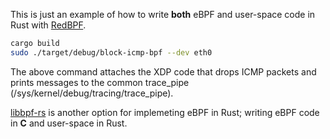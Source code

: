 This is just an example of how to write **both** eBPF and user-space code in Rust with [RedBPF](https://github.com/foniod/redbpf).

```bash
cargo build
sudo ./target/debug/block-icmp-bpf --dev eth0
```

The above command attaches the XDP code that drops ICMP packets and prints messages to the common trace_pipe (/sys/kernel/debug/tracing/trace_pipe).

[libbpf-rs](https://github.com/libbpf/libbpf-rs) is another option for implemeting eBPF in Rust; writing eBPF code in **C** and user-space in Rust.
